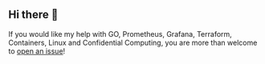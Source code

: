 ## Hi there 👋

If you would like my help with GO, Prometheus, Grafana, Terraform, Containers, Linux and Confidential Computing, you are more than welcome to [open an issue](https://github.com/abilioesteves/abilioesteves/issues/new/choose)!
